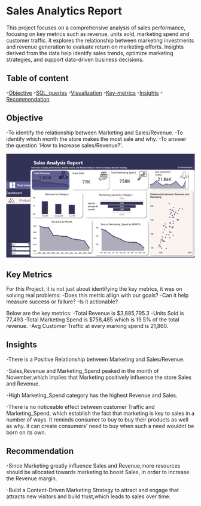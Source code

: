 # Sales Analytics Report
This project focuses on a comprehensive analysis of sales performance, focusing on key metrics such as revenue, units sold, marketing spend and customer traffic. it explores the relationship between marketing investments and revenue generation to evaluate return on marketing efforts. Insights derived from the data help identify sales trends, optimize marketing strategies, and support data-driven business decisions.

## Table of content
-[Objective](#Objective)
-[SQL_queries](#SQL_queries) 
-[Visualization](#Visualization)
-[Key-metrics](#Key-metrics)
-[Insights](#Insights)
-[Recommendation](#Recommendation)

## Objective
-To identify the relationship between Marketing and Sales/Revenue.
-To identify which month the store makes the most sale and why.
-To answer the question 'How to increase sales/Revenue?'.

![image alt](https://github.com/MaryAnalyzes/Sales_Analysis_Report/blob/main/Report%20Dashboard.png?raw=true)

## Key Metrics
For this Project, it is not just about identifying the key metrics, it was on solving real problems:
-Does this metric allign with our goals?
-Can it help measure success or failure?
-Is it actionable?

Below are the key metrics:
-Total Revenue is $3,885,795.3
-Units Sold is 77,493
-Total Marketing Spend is $758,485 which is 19.5% of the total revenue.
-Avg Customer Traffic at every marking spend is 21,860.

## Insights
-There is a Positive Relationship between Marketing and Sales/Revenue.

-Sales,Revenue and Marketing_Spend peaked in the month of November,which implies that Marketing positively influence the store Sales and Revenue.

-High Marketing_Spend category has the highest Revenue and Sales.

-There is no noticeable effect between customer Traffic and Marketing_Spend, which establish the fact that marketing is key to sales in a number of ways. It reminds consumer to buy to buy their products as well as why. it can create consumers' need to buy when such a need wouldnt be born on its own.

## Recommendation 
-Since Marketing greatly influence Sales and Revenue,more resources should be allocated towards marketing to boost Sales, in order to increase the Revenue margin.

-Build a Content-Driven Marketing Strategy to attract and engage that attracts new visitors and build trust,which leads to sales over time.





